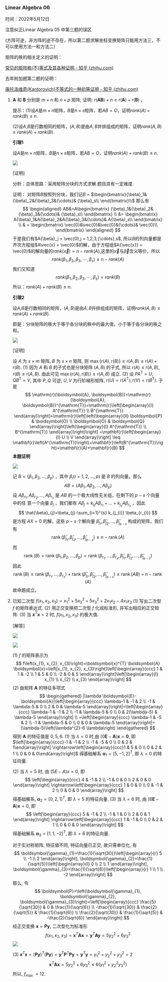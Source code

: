 ### Linear Algebra 06

时间：2022年5月12日

注意纠正Linear Algebra 05 中第三题的误区

(方阵可逆，非方阵的逆不存在，所以第二题求解坐标变换矩阵只能用方法三，不可以使用方法一和方法二)

矩阵的秩的相关定义的证明：

[常见的矩阵秩(不)等式及其各种证明 - 知乎 (zhihu.com)](https://zhuanlan.zhihu.com/p/55206421)

去年附加题第二题的证明：

[康托洛维奇(Kantorovich)不等式的一种初等证明 - 知乎 (zhihu.com)](https://zhuanlan.zhihu.com/p/271983329)

1. $\boldsymbol{A}$ 和 $\boldsymbol{B}$ 分别是 $m \times n$ 和 $n \times p$ 矩阵, 证明: $r(\boldsymbol{A B})+n \geq r(\boldsymbol{A})+r(\boldsymbol{B})$ 。

   提示：(1)设$A$是$m{\times}n$矩阵，$B$是$n{\times}s$矩阵，若$AB=O$，证明$rank(A)+rank(B){\leq}n$.

   (2)设$A$,$B$是行数相同的矩阵，$(A,B)$是由$A,B$并排组成的矩阵，证明$rank(A,B){\leq}rank(A)+rank(B)$.

   **引理1**

   设$A$是$m{\times}n$矩阵，$B$是$n{\times}s$矩阵，若$AB=O$，证明$rank(A)+rank(B){\leq}n$.

   ![](https://gitee.com/wwlccccc/images/raw/master/images/image%20(1).jpg)

   [证明]

   分析：总体思路：采用矩阵分块的方式求解.题目具有一定难度.

   证明：
   对矩阵$B$按照列分块，我们记$B$ = $\begin{bmatrix}{\beta}_1&{\beta}_2&{\beta}_3&{\cdots}& {\beta}_s\\
   \end{bmatrix}\\$
   那么有
   $$
   \begin{aligned}
   AB&=A\begin{bmatrix}
   {\beta}_1&{\beta}_2&{\beta}_3&{\cdots}& {\beta}_s\\
   \end{bmatrix} \\ &= \begin{bmatrix}
   A{\beta}_1&A{\beta}_2&A{\beta}_3&{\cdots}& A{\beta}_s\\
   \end{bmatrix} \\
    & = \begin{bmatrix}
   \vec{0}&\vec{0}&\vec{0}&{\cdots}& \vec{0}\\
   \end{bmatrix}
   \end{aligned}
   $$
   于是我们有$A{\beta}_j = \vec{0},j = 1,2,3,{\cdots},s$,
   所以$B$的列向量都是齐次方程组$A\vec{x} = \vec{0}$的解，由于方程组$A{\vec{x}} = \vec{0}$的解向量的$rank(\vec{x}) = n - rank(A)$,这里的$\vec{x}$与$\vec{\beta}$含义等价，所以
   $$
   rank( {\beta}_1,{\beta}_2,{\beta}_3,{\cdots}, {\beta}_s){\leq}n-rank(A)
   $$
   我们又知道
   $$
   rank( {\beta}_1,{\beta}_2,{\beta}_3,{\cdots}, {\beta}_s) = rank(B)
   $$
   所以：$rank(A)+rank(B){\leq}n$.

   **引理2**

   设$A$,$B$是行数相同的矩阵，$(A,B)$是由$A,B$并排组成的矩阵，证明$rank(A,B){\leq}rank(A)+rank(B)$.

   即是：分块矩阵的秩大于等于各分块的秩中的最大值，小于等于各分块的秩之和。

   ![](https://gitee.com/wwlccccc/images/raw/master/images/image%20(2).jpg)

   [证明]

   设 $A$ 为 $s \times m$ 矩阵, $B$ 为 $s \times n$ 矩阵, 则 $\max \{\mathrm{r}(A), \mathrm{r}(B)\} \leq \mathrm{r}(A, B) \leq \mathrm{r}(A)+\mathrm{r}(B)$.
   (1) 因为 $A$ 和 $B$ 的子式也是分块矩阵 $(A, B)$ 的子式, 所以 $\mathrm{r}(A) \leq \mathrm{r}(A, B), \mathrm{r}(B) \leq \mathrm{r}(A, B)$.
   由此可见 $\max \{\mathrm{r}(A), \mathrm{r}(B)\} \leq \mathrm{r}(A, B)$ 成立.
   (2) 设 $P A^{\mathrm{T}}=U, Q B^{\mathrm{T}}=V$, 其中 $P, Q$ 可逆,
   $U, V$ 为行阶梯形矩阵, $\mathrm{r}(U)=\mathrm{r}\left(A^{\mathrm{T}}\right), \mathrm{r}(V)=\mathrm{r}\left(B^{\mathrm{T}}\right)$.
   于是 
   $$
   \mathrm{r}(\boldsymbol{A}, \boldsymbol{B})=\mathrm{r}(\boldsymbol{A}, \boldsymbol{B})^{\mathrm{T}}=\mathrm{r}\left[\begin{array}{l}
   A^{\mathrm{T}} \\
   B^{\mathrm{T}}
   \end{array}\right]=\mathrm{r}\left[\left(\begin{array}{ll}
   \boldsymbol{P} & \boldsymbol{O} \\
   \boldsymbol{O} & \boldsymbol{Q}
   \end{array}\right)\left(\begin{array}{l}
   A^{\mathrm{T}} \\
   B^{\mathrm{T}}
   \end{array}\right)\right]
   =\mathbf{r}\left[\begin{array}{l}
   U \\
   V
   \end{array}\right] \leq \mathbf{r}\left(A^{\mathrm{T}}\right)+\mathbf{r}\left(B^{\mathrm{T}}\right)=\mathbf{r}(A)+\mathbf{r}(B)
   $$
   **本题证明**

   ![](https://gitee.com/wwlccccc/images/raw/master/images/image%20(3).jpg)

   记 $B=\left(\beta_{1}, \beta_{2}, \ldots, \beta_{p}\right)$ ，其中 $\beta_{i}(i=1,2, \ldots, p)$ 是 $B$ 的列向量。那么
   $$
   A B=\left(A \beta_{1}, A \beta_{2}, \ldots, A \beta_{p}\right)
   $$
   设 $A \beta_{r_{1}}, A \beta_{r_{2}}, \ldots, A \beta_{r_{s}}$ 是 $A B$ 的一个极大线性无关组，在剩下的 $p-s$ 个向量中的任 意一个向量 $\beta_{j}$ ，我们都有 $A \beta_{j}=k_{j_{1}} A \beta_{r_{1}}+\ldots+k_{j_{s}} A \beta_{r_{s}}$ ，因此
   $$
   \hat{\beta}_{j}=\beta_{j}-\sum_{i=1}^{s} k_{j_{i}} \beta_{r_{i}}
   $$
   是方程 $A X=0$ 的解，这些 $p-s$ 个解向量 $\hat{\beta}_{j_{1}}, \hat{\beta}_{j_{2}}, \ldots, \hat{\beta}_{j_{p-s}}$ 构成的矩阵，我们有
   $$
   \operatorname{rank}\left(\hat{\beta}_{j_{1}}, \hat{\beta}_{j_{2}}, \ldots, \hat{\beta}_{j_{p-s}}\right) \leq n-\operatorname{rank}(A)
   $$
   而
   $$
   \operatorname{rank}(B)=\operatorname{rank}\left(\beta_{1}, \beta_{2}, \ldots, \beta_{p}\right)=\operatorname{rank}\left(\beta_{r_{1}}, \ldots, \beta_{r_{s}}, \hat{\beta}_{j_{1}}, \hat{\beta}_{j_{2}}, \ldots, \hat{\beta}_{j_{p-s}}\right)
   $$
   因此
   $$
   \operatorname{rank}(B) \leq \operatorname{rank}\left(\beta_{r_{1}}, \ldots, \beta_{r_{s}}\right)+\operatorname{rank}\left(\hat{\beta}_{j_{1}}, \hat{\beta}_{j_{2}}, \ldots, \hat{\beta}_{j_{p-s}}\right) \leq \operatorname{rank}(A B)+n-\operatorname{rank}(A)
   $$
   故命题成立。

2. 已知二次型 $f\left(x_{1}, x_{2}, x_{3}\right)=x_{1}^{2}+5 x_{2}^{2}+5 x_{3}^{2}+2 x_{1} x_{2}-4 x_{1} x_{3}$
   (1) 写出二次型 $f$ 的矩阵表达式.
   (2) 用正交变换把二次型 $f$ 化成标准形, 并写出相应的正交矩阵.
   (3) 当 $\boldsymbol{x}^{T} \boldsymbol{x}=2$ 时, $f\left(x_{1}, x_{2}, x_{3}\right)$ 的极大值.

   [解答]

   ![](https://gitee.com/wwlccccc/images/raw/master/images/image%20(4).jpg)
   
   ![](https://gitee.com/wwlccccc/images/raw/master/images/image%20(5).jpg)
   
   (1) $f$ 的矩阵表示为
   $$
   f\left(x_{1}, x_{2}, x_{3}\right)=\boldsymbol{x}^{T} \boldsymbol{A} \boldsymbol{x}=\left[x_{1}, x_{2}, x_{3}\right]\left[\begin{array}{ccc}
   1 & 1 & -2 \\
   1 & 5 & 0 \\
   -2 & 0 & 5
   \end{array}\right]\left[\begin{array}{l}
   x_{1} \\
   x_{2} \\
   x_{3}
   \end{array}\right]
   $$
   (2) 由矩阵 $\boldsymbol{A}$ 的特征多项式
   $$
   \begin{gathered}
   |\lambda \boldsymbol{E}-\boldsymbol{A}|\left|\begin{array}{ccc}
   \lambda-1 & -1 & 2 \\
   -1 & \lambda-5 & 0 \\
   2 & 0 & \lambda-5
   \end{array}\right|=\left|\begin{array}{ccc}
   \lambda-1 & -1 & 2 \\
   -1 & \lambda-5 & 0 \\
   0 & 2(\lambda-5) & \lambda-5
   \end{array}\right| \\
   =\left|\begin{array}{ccc}
   \lambda-1 & -5 & 2 \\
   -1 & \lambda-5 & 0 \\
   0 & 0 & \lambda-5
   \end{array}\right|=(\lambda-5)\left(\lambda^{2}-6 \lambda\right)
   \end{gathered}
   $$
   得到 $\boldsymbol{A}$ 的特征值是 $0,5,6$.
   (1) 当 $\lambda=0$ 时,由 $(0 \boldsymbol{E}-\boldsymbol{A}) \boldsymbol{x}=\mathbf{0}$, 即 $\left[\begin{array}{ccc}-1 & -1 & 2 \\ -1 & -5 & 0 \\ 0 & 2 & 1\end{array}\right] \rightarrow\left[\begin{array}{ccc}1 & 5 & 0 \\ 0 & 2 & 1 \\ 0 & 0 & 0\end{array}\right]$
   得基础解系 $\boldsymbol{\alpha}_{1}=[5,-1,2]^{T}$, 即 $\lambda=0$ 的特征向量.
   
   (2) 当 $\lambda=5$ 时, 由 $(5 E-A) x=0$, 即
   $$
   \left[\begin{array}{ccc}
   4 & -1 & 2 \\
   -1 & 0 & 0 \\
   2 & 0 & 0
   \end{array}\right] \rightarrow\left[\begin{array}{ccc}
   1 & 0 & 0 \\
   0 & -1 & 2 \\
   0 & 0 & 0
   \end{array}\right]
   $$
   得基础解系, $\boldsymbol{\alpha}_{2}=[0,2,1]^{T}$, 即 $\lambda=5$ 的特征向量.
   (3) 当 $\lambda=6$ 时, 由 $(6 \boldsymbol{E}-\boldsymbol{A}) \boldsymbol{x}=0$, 即
   $$
   \left[\begin{array}{ccc}
   5 & -1 & 2 \\
   -1 & 1 & 0 \\
   2 & 0 & 1
   \end{array}\right] \rightarrow\left[\begin{array}{ccc}
   1 & -1 & 0 \\
   0 & 2 & 1 \\
   0 & 0 & 0
   \end{array}\right]
   $$
   得基础解系 $\boldsymbol{\alpha}_{3}=[1,1,-2]^{T}$, 即 $\lambda=6$ 的特征向量.
   
   对于实对称矩阵, 特征值不同, 特征向量已正交, 故只需单位化, 有
   $$
   \boldsymbol{\gamma}_{1}=\frac{1}{\sqrt{30}}\left[\begin{array}{r}
   5 \\
   -1 \\
   2
   \end{array}\right], \boldsymbol{\gamma}_{2}=\frac{1}{\sqrt{5}}\left[\begin{array}{l}
   0 \\
   2 \\
   1
   \end{array}\right], \boldsymbol{\gamma}_{3}=\frac{1}{\sqrt{6}}\left[\begin{array}{r}
   1 \\
   1 \\
   -2
   \end{array}\right]
   $$
   那么, 令
   $$
   \boldsymbol{P}=\left(\boldsymbol{\gamma}_{1}, \boldsymbol{\gamma}_{2}, \boldsymbol{\gamma}_{3}\right)=\left[\begin{array}{ccc}
   \frac{5}{\sqrt{30}} & 0 & \frac{1}{\sqrt{6}} \\
   -\frac{1}{\sqrt{30}} & \frac{2}{\sqrt{5}} & \frac{1}{\sqrt{6}} \\
   \frac{2}{\sqrt{30}} & \frac{1}{\sqrt{5}} & -\frac{2}{\sqrt{6}}
   \end{array}\right]
   $$
   经正交变换 $\boldsymbol{x}=\boldsymbol{P y}$, 二次型化为标准形
   $$
   f\left(x_{1}, x_{2}, x_{3}\right)=\boldsymbol{x}^{T} \boldsymbol{A} \boldsymbol{x}=\boldsymbol{y}^{T} \boldsymbol{A} \boldsymbol{y}=5 y_{2}^{2}+6 y_{3}^{2}
   $$
   ![](https://gitee.com/wwlccccc/images/raw/master/images/image%20(6).jpg)
   
   (3) $\boldsymbol{x}^{T} \boldsymbol{x}=(\boldsymbol{P} \boldsymbol{y})^{T}(\boldsymbol{P} \boldsymbol{y})=\boldsymbol{y}^{T} \boldsymbol{P}^{T} \boldsymbol{P} \boldsymbol{y}=\boldsymbol{y}^{T} \boldsymbol{y}=y_{1}^{2}+y_{2}^{2}+y_{3}^{2}=2$
   $$
   \boldsymbol{x}^{T} \boldsymbol{A} \boldsymbol{x}=5 y_{2}^{2}+6 y_{3}^{2} \leqslant 6\left(y_{1}^{2}+y_{2}^{2} y_{3}^{2}\right)
   $$
   所以, $f_{\text {max }}=12$.